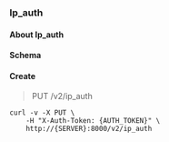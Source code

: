 ### Ip_auth

#### About Ip_auth

#### Schema



#### Create

> PUT /v2/ip_auth

```curl
curl -v -X PUT \
    -H "X-Auth-Token: {AUTH_TOKEN}" \
    http://{SERVER}:8000/v2/ip_auth
```

